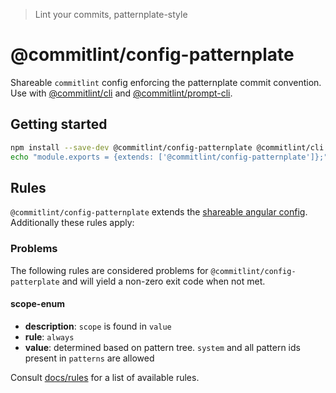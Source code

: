 > Lint your commits, patternplate-style

# @commitlint/config-patternplate
Shareable `commitlint` config enforcing the patternplate commit convention.
Use with [@commitlint/cli](../cli) and [@commitlint/prompt-cli](../prompt-cli).

## Getting started
```sh
npm install --save-dev @commitlint/config-patternplate @commitlint/cli
echo "module.exports = {extends: ['@commitlint/config-patternplate']};" > .commitlint.config.js
```

## Rules
`@commitlint/config-patternplate` extends the [shareable angular config](../config-angular#rules).
Additionally these rules apply:

### Problems
The following rules are considered problems for `@commitlint/config-patterplate` and will yield a non-zero exit code when not met.

#### scope-enum
* **description**: `scope` is found in `value`
* **rule**: `always`
* **value**: determined based on pattern tree. `system` and all pattern ids present in `patterns` are allowed

Consult [docs/rules](http://marionebl.github.io/commitlint/#/reference-rules) for a list of available rules.
